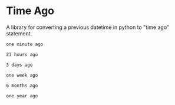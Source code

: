 # Time Ago
A library for converting a previous datetime in python to "time ago" statement.

`one minute ago`

`23 hours ago`

`3 days ago`

`one week ago`

`6 months ago`

`one year ago`




